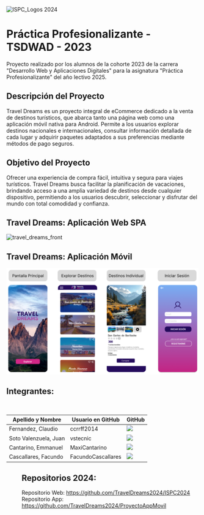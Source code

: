 ![ISPC_Logos 2024](https://github.com/ccrrff2014/Img/blob/858b85d5978e5c7be04cf434fdaa9a98be663dac/Readme/01%20Membrete%20ISPC.png)

# Práctica Profesionalizante - TSDWAD - 2023

Proyecto realizado por los alumnos de la cohorte 2023 de la carrera "Desarrollo Web y Aplicaciones Digitales" para la asignatura "Práctica Profesionalizante" del año lectivo 2025.  

## Descripción del Proyecto

Travel Dreams es un proyecto integral de eCommerce dedicado a la venta de destinos turísticos, que abarca tanto una página web como una aplicación móvil nativa para Android.
Permite a los usuarios explorar destinos nacionales e internacionales, consultar información detallada de cada lugar y adquirir paquetes adaptados a sus preferencias mediante métodos de pago seguros.  

## Objetivo del Proyecto

Ofrecer una experiencia de compra fácil, intuitiva y segura para viajes turísticos.
Travel Dreams busca facilitar la planificación de vacaciones, brindando acceso a una amplia variedad de destinos desde cualquier dispositivo, permitiendo a los usuarios descubrir, seleccionar y disfrutar del mundo con total comodidad y confianza.  

## Travel Dreams: Aplicación Web SPA
![travel_dreams_front](https://github.com/ccrrff2014/Img/blob/858b85d5978e5c7be04cf434fdaa9a98be663dac/Readme/02a%20App%20Web.png)

## Travel Dreams: Aplicación Móvil
![361185315-9772f5b2-5111-4ee0-865b-09a8a3435352](https://github.com/ccrrff2014/Img/blob/e7047fbceb335f5279f312eec84f876d843c0e3f/Readme/03%20App%20Movil.png)

## Integrantes:

<dl>
<br>
        <table align="center">
          <thead>
            <tr>
              <th>Apellido y Nombre</th>
              <th>Usuario en GitHub</th>
              <th>GitHub</th>
            </tr>
          </thead>
          <tbody>
            <tr>
              <td> Fernandez, Claudio </td>
              <td> ccrrff2014 </td>
              <td>
                <a href="https://github.com/ccrrff2014">
                  <img src="https://img.shields.io/badge/GitHub-%F0%9F%94%97-s?style=social"/>
                </a>
              </td>
            </tr>
            <tr>
              <td> Soto Valenzuela, Juan </td>
              <td> vstecnic </td>
              <td>
                <a href="https://github.com/vstecnic">
                  <img src="https://img.shields.io/badge/GitHub-%F0%9F%94%97-s?style=social"/>
                </a>
              </td>
            </tr>
            <tr>
              <td> Cantarino, Emmanuel </td>
              <td> MaxiCantarino </td>
              <td>
                <a href="https://github.com/MaxiCantarino">
                  <img src="https://img.shields.io/badge/GitHub-%F0%9F%94%97-s?style=social"/>
                </a>
              </td>
            </tr>
            <tr>
              <td> Cascallares, Facundo  </td>
              <td> FacundoCascallares </td>
              <td>
                <a href="https://github.com/FacundoCascallares">
                  <img src="https://img.shields.io/badge/GitHub-%F0%9F%94%97-s?style=social"/>
                </a>
              </td>
            </tr>
        </table>
  </dd>
  <dd>
<dl>

## Repositorios 2024:
Repositorio Web: https://github.com/TravelDreams2024/ISPC2024  
Repositorio App: https://github.com/TravelDreams2024/ProyectoAppMovil  

